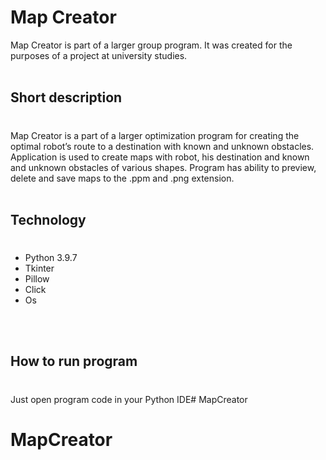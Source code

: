 # Map Creator
 Map Creator is part of a larger group program. It was created for the purposes of a project at university studies.
<br>
<br>

## Short description
#
 Map Creator is a part of a larger optimization program for creating the optimal robot’s route to a destination with known and unknown obstacles. Application is used to create maps with robot, his destination and known and unknown obstacles of various shapes. Program has ability to preview, delete and save maps to the .ppm and .png extension.
<br>
<br>

## Technology
#
* Python 3.9.7
* Tkinter
* Pillow
* Click
* Os
<br>
<br>

## How to run program
#
Just open program code in your Python IDE# MapCreator
# MapCreator

